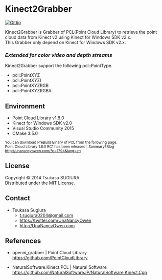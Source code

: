 ﻿Kinect2Grabber
==============

[![Gittip](http://img.shields.io/gratipay/TsukasaSugiura.svg)](https://gratipay.com/TsukasaSugiura/)  

Kinect2Grabber is Grabber of PCL(Point Cloud Library) to retrieve the point cloud data from Kinect v2 using Kinect for Windows SDK v2.x.  
This Grabber only depend on Kinect for Windows SDK v2.x.  

### *Extended for color video and depth streams*

Kinect2Grabber support the following pcl::PointType.  
* pcl::PointXYZ
* pcl::PointXYZI
* pcl::PointXYZRGB
* pcl::PointXYZRGBA


Environment
-----------
* Point Cloud Library v1.8.0
* Kinect for Windows SDK v2.0
* Visual Studio Community 2015
* CMake 3.5.0

<sup>You can download PreBuild Binary of PCL from the following page.</sup>  
<sup>Point Cloud Library 1.8.0 RC1 has been released | Summary?Blog</sup>  
<sup><http://unanancyowen.com/?p=1794&lang=en></sup>  


License
-------
Copyright &copy; 2014 Tsukasa SUGIURA  
Distributed under the [MIT License](http://www.opensource.org/licenses/mit-license.php "MIT License | Open Source Initiative").  


Contact
-------
* Tsukasa Sugiura
    * <t.sugiura0204@gmail.com>
    * <https://twitter.com/UnaNancyOwen>
    * <http://UnaNancyOwen.com>


References
----------
* openni_grabber | Point Cloud Library  
  <https://github.com/PointCloudLibrary>

* NaturalSoftware.Kinect.PCL | Natural Software  
  <https://github.com/NaturalSoftwareJP/NaturalSoftware.Kinect.Cpp>
